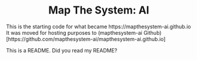 <h1 align="center">
  Map The System: AI
</h1>
This is the starting code for what became https://mapthesystem-ai.github.io
It was moved for hosting purposes to (mapthesystem-ai Github)[https://github.com/mapthesystem-ai/mapthesystem-ai.github.io]

This is a README. Did you read my README?
